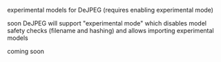 experimental models for DeJPEG (requires enabling experimental mode)

soon DeJPEG will support "experimental mode" which disables model safety checks (filename and hashing) and allows importing experimental models

coming soon
